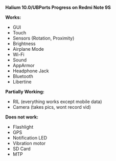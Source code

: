 **Halium 10.0/UBPorts Progress on Redmi Note 9S**

**Works:**
- GUI
- Touch
- Sensors (Rotation, Proximity)
- Brightness
- Airplane Mode
- Wi-Fi
- Sound
- AppArmor
- Headphone Jack
- Bluetooth
- Libertine

**Partially Working:**
- RIL (everything works except mobile data)
- Camera (takes pics, wont record vid)

**Does not work:**
- Flashlight
- GPS
- Notification LED
- Vibration motor
- SD Card
- MTP

